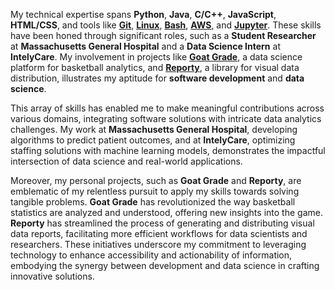 My technical expertise spans **Python**, **Java**, **C/C++**, **JavaScript**, **HTML/CSS**, and tools like **[Git](https://git-scm.com/)**, **[Linux](https://www.linux.org/)**, **[Bash](https://www.gnu.org/software/bash/)**, **[AWS](https://aws.amazon.com/)**, and **[Jupyter](https://jupyter.org/)**. These skills have been honed through significant roles, such as a **Student Researcher** at **Massachusetts General Hospital** and a **Data Science Intern** at **IntelyCare**. My involvement in projects like **[Goat Grade](https://goatgrade.com)**, a data science platform for basketball analytics, and **[Reporty](https://pypi.org/project/reporty/)**, a library for visual data distribution, illustrates my aptitude for **software development** and **data science**.

This array of skills has enabled me to make meaningful contributions across various domains, integrating software solutions with intricate data analytics challenges. My work at **Massachusetts General Hospital**, developing algorithms to predict patient outcomes, and at **IntelyCare**, optimizing staffing solutions with machine learning models, demonstrates the impactful intersection of data science and real-world applications.

Moreover, my personal projects, such as **Goat Grade** and **Reporty**, are emblematic of my relentless pursuit to apply my skills towards solving tangible problems. **Goat Grade** has revolutionized the way basketball statistics are analyzed and understood, offering new insights into the game. **Reporty** has streamlined the process of generating and distributing visual data reports, facilitating more efficient workflows for data scientists and researchers. These initiatives underscore my commitment to leveraging technology to enhance accessibility and actionability of information, embodying the synergy between development and data science in crafting innovative solutions.
